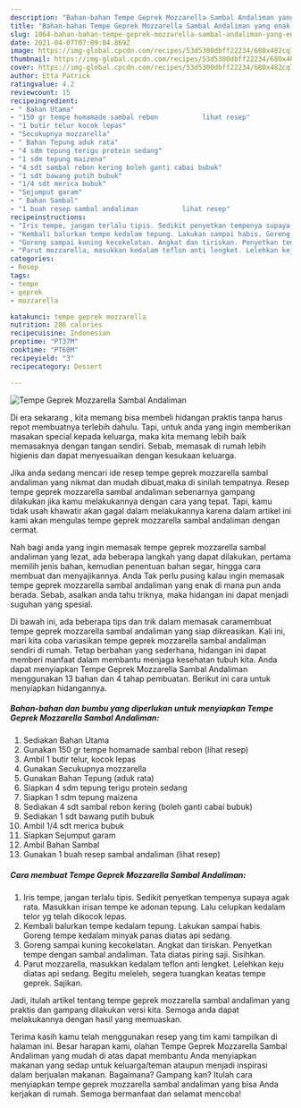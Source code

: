 ```yaml
---
description: "Bahan-bahan Tempe Geprek Mozzarella Sambal Andaliman yang enak Untuk Jualan"
title: "Bahan-bahan Tempe Geprek Mozzarella Sambal Andaliman yang enak Untuk Jualan"
slug: 1064-bahan-bahan-tempe-geprek-mozzarella-sambal-andaliman-yang-enak-untuk-jualan
date: 2021-04-07T07:09:04.869Z
image: https://img-global.cpcdn.com/recipes/53d5300dbff22234/680x482cq70/tempe-geprek-mozzarella-sambal-andaliman-foto-resep-utama.jpg
thumbnail: https://img-global.cpcdn.com/recipes/53d5300dbff22234/680x482cq70/tempe-geprek-mozzarella-sambal-andaliman-foto-resep-utama.jpg
cover: https://img-global.cpcdn.com/recipes/53d5300dbff22234/680x482cq70/tempe-geprek-mozzarella-sambal-andaliman-foto-resep-utama.jpg
author: Etta Patrick
ratingvalue: 4.2
reviewcount: 15
recipeingredient:
- " Bahan Utama"
- "150 gr tempe homamade sambal rebon           lihat resep"
- "1 butir telur kocok lepas"
- "Secukupnya mozzarella"
- " Bahan Tepung aduk rata"
- "4 sdm tepung terigu protein sedang"
- "1 sdm tepung maizena"
- "4 sdt sambal rebon kering boleh ganti cabai bubuk"
- "1 sdt bawang putih bubuk"
- "1/4 sdt merica bubuk"
- "Sejumput garam"
- " Bahan Sambal"
- "1 buah resep sambal andaliman           lihat resep"
recipeinstructions:
- "Iris tempe, jangan terlalu tipis. Sedikit penyetkan tempenya supaya agak rata. Masukkan irisan tempe ke adonan tepung. Lalu celupkan kedalam telor yg telah dikocok lepas."
- "Kembali balurkan tempe kedalam tepung. Lakukan sampai habis. Goreng tempe kedalam minyak panas diatas api sedang."
- "Goreng sampai kuning kecokelatan. Angkat dan tiriskan. Penyetkan tempe dengan sambal andaliman. Tata diatas piring saji. Sisihkan."
- "Parut mozzarella, masukkan kedalam teflon anti lengket. Lelehkan keju diatas api sedang. Begitu meleleh, segera tuangkan keatas tempe geprek. Sajikan."
categories:
- Resep
tags:
- tempe
- geprek
- mozzarella

katakunci: tempe geprek mozzarella 
nutrition: 286 calories
recipecuisine: Indonesian
preptime: "PT37M"
cooktime: "PT60M"
recipeyield: "3"
recipecategory: Dessert

---
```



![Tempe Geprek Mozzarella Sambal Andaliman](https://img-global.cpcdn.com/recipes/53d5300dbff22234/680x482cq70/tempe-geprek-mozzarella-sambal-andaliman-foto-resep-utama.jpg)

Di era  sekarang , kita memang bisa membeli hidangan praktis tanpa harus repot membuatnya terlebih dahulu. Tapi, untuk anda yang ingin memberikan masakan special kepada keluarga, maka kita memang lebih baik memasaknya dengan tangan sendiri. Sebab, memasak di rumah lebih higienis dan dapat menyesuaikan dengan kesukaan keluarga.

Jika anda sedang mencari ide resep tempe geprek mozzarella sambal andaliman yang nikmat dan mudah dibuat,maka di sinilah tempatnya. Resep tempe geprek mozzarella sambal andaliman  sebenarnya gampang dilakukan jika kamu melakukannya dengan cara yang tepat. Tapi, kamu tidak usah khawatir akan gagal dalam melakukannya 
karena dalam artikel ini kami akan mengulas tempe geprek mozzarella sambal andaliman dengan cermat.  



Nah bagi anda yang ingin memasak tempe geprek mozzarella sambal andaliman yang lezat, ada beberapa langkah yang dapat dilakukan, pertama memilih jenis bahan, kemudian penentuan bahan segar, hingga cara membuat dan menyajikannya. Anda Tak perlu pusing kalau ingin memasak tempe geprek mozzarella sambal andaliman yang enak di mana pun anda berada. Sebab, asalkan anda  tahu triknya, maka hidangan ini dapat menjadi suguhan yang spesial.

Di bawah ini, ada beberapa tips dan trik dalam memasak caramembuat tempe geprek mozzarella sambal andaliman yang siap dikreasikan. Kali ini, mari kita coba variasikan tempe geprek mozzarella sambal andaliman sendiri di rumah. Tetap berbahan yang sederhana, hidangan ini dapat memberi manfaat dalam membantu menjaga kesehatan tubuh kita. Anda dapat menyiapkan Tempe Geprek Mozzarella Sambal Andaliman menggunakan 13 bahan dan 4 tahap pembuatan. Berikut ini cara untuk menyiapkan hidangannya.

<!--inarticleads1-->

##### Bahan-bahan dan bumbu yang diperlukan untuk menyiapkan Tempe Geprek Mozzarella Sambal Andaliman:

1. Sediakan  Bahan Utama
1. Gunakan 150 gr tempe homamade sambal rebon           (lihat resep)
1. Ambil 1 butir telur, kocok lepas
1. Gunakan Secukupnya mozzarella
1. Gunakan  Bahan Tepung (aduk rata)
1. Siapkan 4 sdm tepung terigu protein sedang
1. Siapkan 1 sdm tepung maizena
1. Sediakan 4 sdt sambal rebon kering (boleh ganti cabai bubuk)
1. Sediakan 1 sdt bawang putih bubuk
1. Ambil 1/4 sdt merica bubuk
1. Siapkan Sejumput garam
1. Ambil  Bahan Sambal
1. Gunakan 1 buah resep sambal andaliman           (lihat resep)




<!--inarticleads2-->

##### Cara membuat Tempe Geprek Mozzarella Sambal Andaliman:

1. Iris tempe, jangan terlalu tipis. Sedikit penyetkan tempenya supaya agak rata. Masukkan irisan tempe ke adonan tepung. Lalu celupkan kedalam telor yg telah dikocok lepas.
1. Kembali balurkan tempe kedalam tepung. Lakukan sampai habis. Goreng tempe kedalam minyak panas diatas api sedang.
1. Goreng sampai kuning kecokelatan. Angkat dan tiriskan. Penyetkan tempe dengan sambal andaliman. Tata diatas piring saji. Sisihkan.
1. Parut mozzarella, masukkan kedalam teflon anti lengket. Lelehkan keju diatas api sedang. Begitu meleleh, segera tuangkan keatas tempe geprek. Sajikan.




Jadi, itulah artikel tentang  tempe geprek mozzarella sambal andaliman  yang praktis dan gampang dilakukan versi kita. Semoga anda dapat melakukannya dengan hasil yang memuaskan. 

Terima kasih kamu telah menggunakan resep yang tim kami tampilkan di halaman ini. Besar harapan kami, olahan  Tempe Geprek Mozzarella Sambal Andaliman yang mudah di atas dapat membantu Anda menyiapkan makanan yang sedap untuk keluarga/teman ataupun menjadi inspirasi dalam berjualan makanan. Bagaimana? Gampang kan? Itulah cara menyiapkan tempe geprek mozzarella sambal andaliman yang bisa Anda kerjakan di rumah. Semoga bermanfaat dan selamat mencoba!

